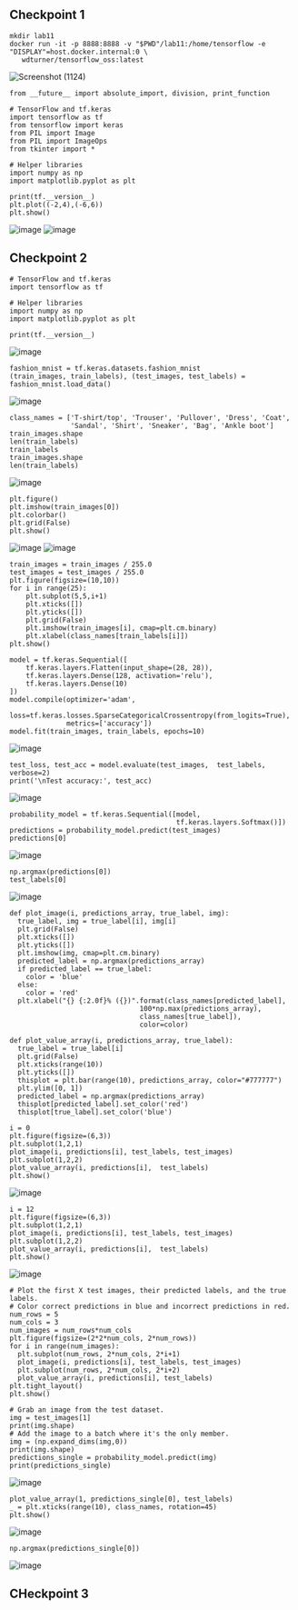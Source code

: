 ## Checkpoint 1
```
mkdir lab11
docker run -it -p 8888:8888 -v "$PWD"/lab11:/home/tensorflow -e "DISPLAY"=host.docker.internal:0 \
   wdturner/tensorflow_oss:latest
```
![Screenshot (1124)](https://user-images.githubusercontent.com/44063772/183307232-48a420a5-284c-4359-b9b4-962829967138.png)

```
from __future__ import absolute_import, division, print_function

# TensorFlow and tf.keras
import tensorflow as tf
from tensorflow import keras
from PIL import Image
from PIL import ImageOps
from tkinter import *

# Helper libraries
import numpy as np
import matplotlib.pyplot as plt

print(tf.__version__)
plt.plot((-2,4),(-6,6))
plt.show()
```
![image](https://user-images.githubusercontent.com/44063772/183335525-38fd1afd-69a5-4659-9e79-8b87a3ed3527.png)
![image](https://user-images.githubusercontent.com/44063772/183335553-ee00d7da-4fce-4ca4-aee6-7a286003bee6.png)


## Checkpoint 2
```
# TensorFlow and tf.keras
import tensorflow as tf

# Helper libraries
import numpy as np
import matplotlib.pyplot as plt

print(tf.__version__)
```
![image](https://user-images.githubusercontent.com/44063772/183336100-592612e1-b5d7-4bef-8581-ad7fd3f48597.png)

```
fashion_mnist = tf.keras.datasets.fashion_mnist
(train_images, train_labels), (test_images, test_labels) = fashion_mnist.load_data()
```
![image](https://user-images.githubusercontent.com/44063772/183338826-432f7a55-8e26-4f97-a4ad-c0cee68cfa25.png)

```
class_names = ['T-shirt/top', 'Trouser', 'Pullover', 'Dress', 'Coat',
               'Sandal', 'Shirt', 'Sneaker', 'Bag', 'Ankle boot']
train_images.shape
len(train_labels)
train_labels
train_images.shape
len(train_labels)
```
![image](https://user-images.githubusercontent.com/44063772/183338992-f3a89613-92cb-468a-bfa6-8c7576b328e9.png)

```
plt.figure()
plt.imshow(train_images[0])
plt.colorbar()
plt.grid(False)
plt.show()
```
![image](https://user-images.githubusercontent.com/44063772/183339196-bc34f48b-5bb4-4494-860e-fa6d4542e5a8.png)
![image](https://user-images.githubusercontent.com/44063772/183339261-39d3a759-a935-49f2-9b9e-560dc0ab11b3.png)

```
train_images = train_images / 255.0
test_images = test_images / 255.0
plt.figure(figsize=(10,10))
for i in range(25):
    plt.subplot(5,5,i+1)
    plt.xticks([])
    plt.yticks([])
    plt.grid(False)
    plt.imshow(train_images[i], cmap=plt.cm.binary)
    plt.xlabel(class_names[train_labels[i]])
plt.show()
```


```
model = tf.keras.Sequential([
    tf.keras.layers.Flatten(input_shape=(28, 28)),
    tf.keras.layers.Dense(128, activation='relu'),
    tf.keras.layers.Dense(10)
])
model.compile(optimizer='adam',
              loss=tf.keras.losses.SparseCategoricalCrossentropy(from_logits=True),
              metrics=['accuracy'])
model.fit(train_images, train_labels, epochs=10)
```
![image](https://user-images.githubusercontent.com/44063772/183340316-c5720799-3457-483c-b30b-3e0151b98fba.png)

```
test_loss, test_acc = model.evaluate(test_images,  test_labels, verbose=2)
print('\nTest accuracy:', test_acc)
```
![image](https://user-images.githubusercontent.com/44063772/183340356-dfa8e028-b504-428e-9b9a-fa4bd15336b8.png)

```
probability_model = tf.keras.Sequential([model, 
                                         tf.keras.layers.Softmax()])
predictions = probability_model.predict(test_images)
predictions[0]
```
![image](https://user-images.githubusercontent.com/44063772/183340435-0f5788b4-35ab-4b80-801e-22ee40b0aaf9.png)

```
np.argmax(predictions[0])
test_labels[0]
```
![image](https://user-images.githubusercontent.com/44063772/183340570-7b23bdd3-832e-44b8-b1c2-3db371cf1405.png)

```
def plot_image(i, predictions_array, true_label, img):
  true_label, img = true_label[i], img[i]
  plt.grid(False)
  plt.xticks([])
  plt.yticks([])
  plt.imshow(img, cmap=plt.cm.binary)
  predicted_label = np.argmax(predictions_array)
  if predicted_label == true_label:
    color = 'blue'
  else:
    color = 'red'
  plt.xlabel("{} {:2.0f}% ({})".format(class_names[predicted_label],
                                100*np.max(predictions_array),
                                class_names[true_label]),
                                color=color)

def plot_value_array(i, predictions_array, true_label):
  true_label = true_label[i]
  plt.grid(False)
  plt.xticks(range(10))
  plt.yticks([])
  thisplot = plt.bar(range(10), predictions_array, color="#777777")
  plt.ylim([0, 1])
  predicted_label = np.argmax(predictions_array)
  thisplot[predicted_label].set_color('red')
  thisplot[true_label].set_color('blue')
```

```
i = 0
plt.figure(figsize=(6,3))
plt.subplot(1,2,1)
plot_image(i, predictions[i], test_labels, test_images)
plt.subplot(1,2,2)
plot_value_array(i, predictions[i],  test_labels)
plt.show()
```
![image](https://user-images.githubusercontent.com/44063772/183341845-dfa56d45-db1e-47b5-a6b2-f07ed19efbdc.png)

```
i = 12
plt.figure(figsize=(6,3))
plt.subplot(1,2,1)
plot_image(i, predictions[i], test_labels, test_images)
plt.subplot(1,2,2)
plot_value_array(i, predictions[i],  test_labels)
plt.show()
```
![image](https://user-images.githubusercontent.com/44063772/183341885-5970d56c-06df-406b-98a7-7021678f40f7.png)

```
# Plot the first X test images, their predicted labels, and the true labels.
# Color correct predictions in blue and incorrect predictions in red.
num_rows = 5
num_cols = 3
num_images = num_rows*num_cols
plt.figure(figsize=(2*2*num_cols, 2*num_rows))
for i in range(num_images):
  plt.subplot(num_rows, 2*num_cols, 2*i+1)
  plot_image(i, predictions[i], test_labels, test_images)
  plt.subplot(num_rows, 2*num_cols, 2*i+2)
  plot_value_array(i, predictions[i], test_labels)
plt.tight_layout()
plt.show()
```

```
# Grab an image from the test dataset.
img = test_images[1]
print(img.shape)
# Add the image to a batch where it's the only member.
img = (np.expand_dims(img,0))
print(img.shape)
predictions_single = probability_model.predict(img)
print(predictions_single)
```
![image](https://user-images.githubusercontent.com/44063772/183342221-a5d3f7b4-95c9-4eda-83ef-1af9c466b7bb.png)

```
plot_value_array(1, predictions_single[0], test_labels)
_ = plt.xticks(range(10), class_names, rotation=45)
plt.show()
```
![image](https://user-images.githubusercontent.com/44063772/183342248-8d31c02e-831a-4139-b74f-d7c5d467fea0.png)

```
np.argmax(predictions_single[0])
```
![image](https://user-images.githubusercontent.com/44063772/183342313-d9234cc9-efe2-499a-9517-2195ea2fc774.png)


## CHeckpoint 3
